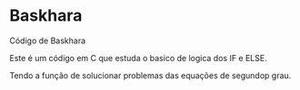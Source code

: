 # Baskhara
Código de Baskhara

Este é um código em C que estuda o basico de logica dos IF e ELSE.

Tendo a função de solucionar problemas das equações de segundop grau.
